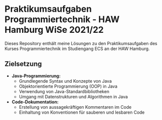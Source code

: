 # Praktikumsaufgaben Programmiertechnik - HAW Hamburg WiSe 2021/22

Dieses Repository enthält meine Lösungen zu den Praktikumsaufgaben des Kurses Programmiertechnik im Studiengang ECS an der HAW Hamburg.

## Zielsetzung

*   **Java-Programmierung:**
    *   Grundlegende Syntax und Konzepte von Java
    *   Objektorientierte Programmierung (OOP) in Java
    *   Verwendung von Java-Standardbibliotheken
    *   Umgang mit Datenstrukturen und Algorithmen in Java
*   **Code-Dokumentation:**
    *   Erstellung von aussagekräftigen Kommentaren im Code
    *   Einhaltung von Konventionen für sauberen und lesbaren Code